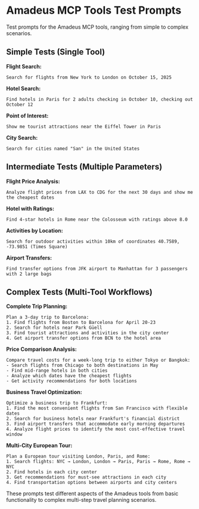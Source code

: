 # Amadeus MCP Tools Test Prompts

Test prompts for the Amadeus MCP tools, ranging from simple to complex scenarios.

## Simple Tests (Single Tool)

**Flight Search:**
```
Search for flights from New York to London on October 15, 2025
```

**Hotel Search:**
```
Find hotels in Paris for 2 adults checking in October 10, checking out October 12
```

**Point of Interest:**
```
Show me tourist attractions near the Eiffel Tower in Paris
```

**City Search:**
```
Search for cities named "San" in the United States
```

## Intermediate Tests (Multiple Parameters)

**Flight Price Analysis:**
```
Analyze flight prices from LAX to CDG for the next 30 days and show me the cheapest dates
```

**Hotel with Ratings:**
```
Find 4-star hotels in Rome near the Colosseum with ratings above 8.0
```

**Activities by Location:**
```
Search for outdoor activities within 10km of coordinates 40.7589, -73.9851 (Times Square)
```

**Airport Transfers:**
```
Find transfer options from JFK airport to Manhattan for 3 passengers with 2 large bags
```

## Complex Tests (Multi-Tool Workflows)

**Complete Trip Planning:**
```
Plan a 3-day trip to Barcelona:
1. Find flights from Boston to Barcelona for April 20-23
2. Search for hotels near Park Güell
3. Find tourist attractions and activities in the city center
4. Get airport transfer options from BCN to the hotel area
```

**Price Comparison Analysis:**
```
Compare travel costs for a week-long trip to either Tokyo or Bangkok:
- Search flights from Chicago to both destinations in May
- Find mid-range hotels in both cities
- Analyze which dates have the cheapest flights
- Get activity recommendations for both locations
```

**Business Travel Optimization:**
```
Optimize a business trip to Frankfurt:
1. Find the most convenient flights from San Francisco with flexible dates
2. Search for business hotels near Frankfurt's financial district
3. Find airport transfers that accommodate early morning departures
4. Analyze flight prices to identify the most cost-effective travel window
```

**Multi-City European Tour:**
```
Plan a European tour visiting London, Paris, and Rome:
1. Search flights: NYC → London, London → Paris, Paris → Rome, Rome → NYC
2. Find hotels in each city center
3. Get recommendations for must-see attractions in each city
4. Find transportation options between airports and city centers
```

These prompts test different aspects of the Amadeus tools from basic functionality to complex multi-step travel planning scenarios.